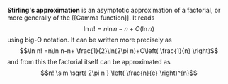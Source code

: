 **Stirling's approximation** is an asymptotic approximation of a factorial, or more generally of the [[Gamma function]]. It reads
$$\ln n! =n\ln n-n+O(\ln n)$$
using big-O notation. It can be written more precisely as
$$\ln n! =n\ln n-n+ \frac{1}{2}\ln(2\pi n)+O\left( \frac{1}{n} \right)$$
and from this the factorial itself can be approximated as
$$n! \sim \sqrt{ 2\pi n } \left( \frac{n}{e} \right)^{n}$$
